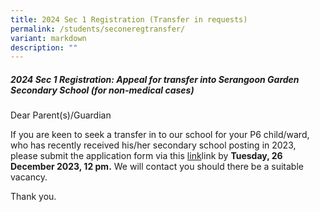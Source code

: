 ```yaml
---
title: 2024 Sec 1 Registration (Transfer in requests)
permalink: /students/seconeregtransfer/
variant: markdown
description: ""
---
```

##### 2024 Sec 1 Registration: Appeal for transfer into Serangoon Garden Secondary School (for non-medical cases)

Dear Parent(s)/Guardian 

If you are keen to seek a transfer in to our school for your P6 child/ward, who has recently received his/her secondary school posting in 2023, please submit the application form via this [link](https://go.gov.sg/s1appealsgss)link  by **Tuesday, 26 December 2023, 12 pm.** We will contact you should there be a suitable vacancy.

Thank you. 
